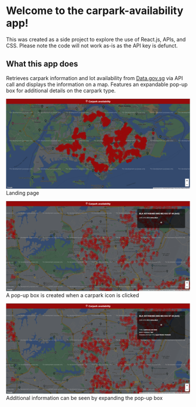 # Welcome to the carpark-availability app!
This was created as a side project to explore the use of React.js, APIs, and CSS.
Please note the code will not work as-is as the API key is defunct.

## What this app does
Retrieves carpark information and lot availability from [Data.gov.sg](https://data.gov.sg/developer) via API call and displays the information on a map. Features an expandable pop-up box for additional details on the carpark type.

![landing image](https://github.com/hytai/Carpark-availability/blob/main/images/image1.png)
Landing page

![pop-up](https://github.com/hytai/Carpark-availability/blob/main/images/image2.png)
A pop-up box is created when a carpark icon is clicked

![pop up expanded](https://github.com/hytai/Carpark-availability/blob/main/images/image3.png)
Additional information can be seen by expanding the pop-up box
